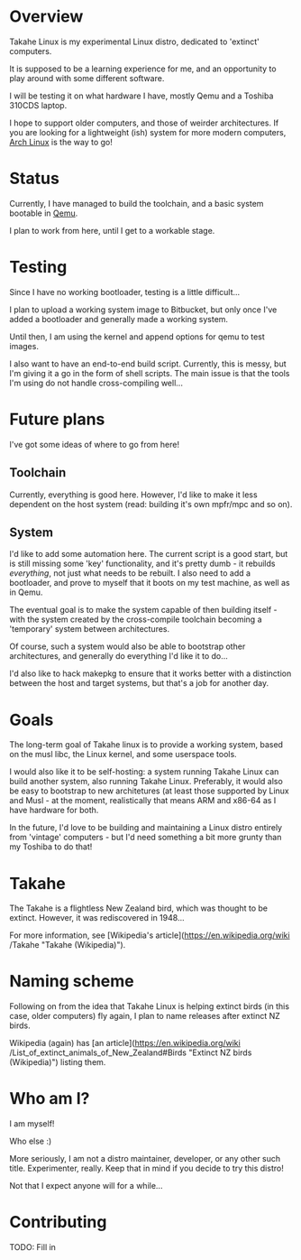 # Overview #

Takahe Linux is my experimental Linux distro, dedicated to 'extinct' computers.

It is supposed to be a learning experience for me, and an opportunity to play
around with some different software.

I will be testing it on what hardware I have, mostly Qemu and a Toshiba 310CDS
laptop.

I hope to support older computers, and those of weirder architectures. If you
are looking for a lightweight (ish) system for more modern computers, [Arch
Linux](https://www.archlinux.org) is the way to go!


# Status #

Currently, I have managed to build the toolchain, and a basic system bootable
in [Qemu](https://wiki.qemu.org/Main_Page).

I plan to work from here, until I get to a workable stage.


# Testing #

Since I have no working bootloader, testing is a little difficult...

I plan to upload a working system image to Bitbucket, but only once I've added
a bootloader and generally made a working system.

Until then, I am using the kernel and append options for qemu to test images.

I also want to have an end-to-end build script. Currently, this is messy, but
I'm giving it a go in the form of shell scripts. The main issue is that
the tools I'm using do not handle cross-compiling well...


# Future plans #

I've got some ideas of where to go from here!

## Toolchain ##

Currently, everything is good here. However, I'd like to make it less dependent
on the host system (read: building it's own mpfr/mpc and so on).

## System ##

I'd like to add some automation here. The current script is a good start, but
is still missing some 'key' functionality, and it's pretty dumb - it rebuilds
_everything_, not just what needs to be rebuilt.
I also need to add a bootloader, and prove to myself that it boots on my test 
machine, as well as in Qemu.

The eventual goal is to make the system capable of then building itself - with
the system created by the cross-compile toolchain becoming a 'temporary' system
between architectures.

Of course, such a system would also be able to bootstrap other architectures,
and generally do everything I'd like it to do...

I'd also like to hack makepkg to ensure that it works better with a distinction
between the host and target systems, but that's a job for another day.


# Goals #

The long-term goal of Takahe linux is to provide a working system, based on
the musl libc, the Linux kernel, and some userspace tools.

I would also like it to be self-hosting: a system running Takahe Linux can
build another system, also running Takahe Linux.
Preferably, it would also be easy to bootstrap to new architetures (at least
those supported by Linux and Musl - at the moment, realistically that means
ARM and x86-64 as I have hardware for both.

In the future, I'd love to be building and maintaining a Linux distro
entirely from 'vintage' computers - but I'd need something a bit more grunty
than my Toshiba to do that!


# Takahe #

The Takahe is a flightless New Zealand bird, which was thought to be extinct.
However, it was rediscovered in 1948...

For more information, see [Wikipedia's article](https://en.wikipedia.org/wiki
/Takahe "Takahe (Wikipedia)").


# Naming scheme #

Following on from the idea that Takahe Linux is helping extinct birds (in this
case, older computers) fly again, I plan to name releases after extinct NZ
birds.

Wikipedia (again) has [an article](https://en.wikipedia.org/wiki
/List_of_extinct_animals_of_New_Zealand#Birds "Extinct NZ birds (Wikipedia)")
listing them.


# Who am I? #

I am myself!

Who else :)

More seriously, I am not a distro maintainer, developer, or any other such
title. Experimenter, really. Keep that in mind if you decide to try this distro!

Not that I expect anyone will for a while...


# Contributing #

TODO: Fill in

